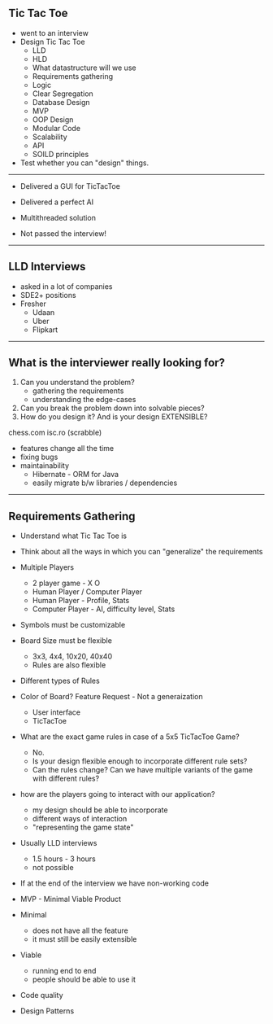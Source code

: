 Tic Tac Toe
-----------

- went to an interview
- Design Tic Tac Toe
    - LLD
    - HLD
    - What datastructure will we use
    - Requirements gathering
    - Logic
    - Clear Segregation
    - Database Design
    - MVP
    - OOP Design
    - Modular Code
    - Scalability
    - API
    - SOILD principles
- Test whether you can "design" things.
-- --

- Delivered a GUI for TicTacToe
- Delivered a perfect AI
- Multithreaded solution

- Not passed the interview!

-- --

LLD Interviews
--------------

- asked in a lot of companies
- SDE2+ positions
- Fresher
  - Udaan
  - Uber
  - Flipkart


-- --

What is the interviewer really looking for?
-------------------------------------------

1. Can you understand the problem?
   - gathering the requirements
   - understanding the edge-cases
2. Can you break the problem down into solvable pieces?
3. How do you design it? And is your design EXTENSIBLE?

chess.com
isc.ro (scrabble)

- features change all the time
- fixing bugs
- maintainability
  - Hibernate - ORM for Java
  - easily migrate b/w libraries / dependencies
-- --
  
Requirements Gathering
----------------------

- Understand what Tic Tac Toe is
- Think about all the ways in which you can "generalize" the requirements
- Multiple Players
  - 2 player game  - X   O
  - Human Player / Computer Player
  - Human Player - Profile, Stats
  - Computer Player - AI, difficulty level, Stats
- Symbols must be customizable
- Board Size must be flexible
  - 3x3, 4x4, 10x20, 40x40
  - Rules are also flexible
- Different types of Rules

- Color of Board? Feature Request - Not a generaization
  - User interface
  - TicTacToe
- What are the exact game rules in case of a 5x5 TicTacToe Game?
  - No.
  - Is your design flexible enough to incorporate different rule sets?
  - Can the rules change? Can we have multiple variants
    of the game with different rules?
- how are the players going to interact with our application?
  - my design should be able to incorporate
  - different ways of interaction
  - "representing the game state"

- Usually LLD interviews
  - 1.5 hours - 3 hours
  - not possible
- If at the end of the interview we have non-working code

- MVP - Minimal Viable Product
- Minimal
  - does not have all the feature
  - it must still be easily extensible
- Viable
  - running end to end
  - people should be able to use it

- Code quality
- Design Patterns